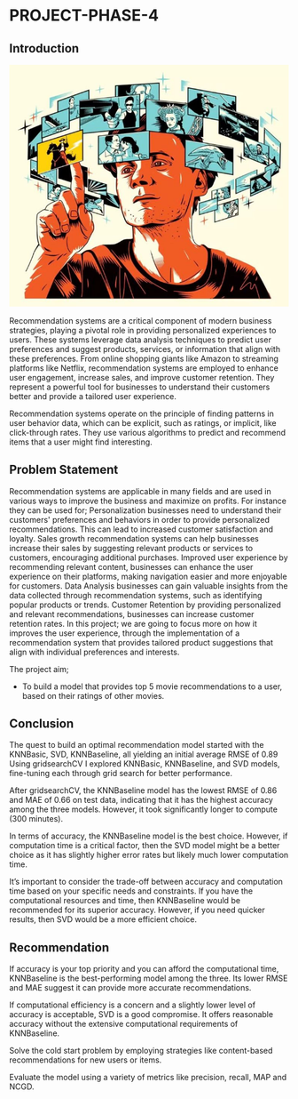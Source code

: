 # PROJECT-PHASE-4
## Introduction

![film](readme_img.jpeg)

Recommendation systems are a critical component of modern business strategies, playing a pivotal role in providing personalized experiences to users. These systems leverage data analysis techniques to predict user preferences and suggest products, services, or information that align with these preferences. From online shopping giants like Amazon to streaming platforms like Netflix, recommendation systems are employed to enhance user engagement, increase sales, and improve customer retention. They represent a powerful tool for businesses to understand their customers better and provide a tailored user experience.

Recommendation systems operate on the principle of finding patterns in user behavior data, which can be explicit, such as ratings, or implicit, like click-through rates. They use various algorithms to predict and recommend items that a user might find interesting. 

## Problem Statement

Recommendation systems are applicable in many fields and are used in various ways to improve the business and maximize on profits. For instance they can be used for;
Personalization businesses need to understand their customers' preferences and behaviors in order to provide personalized recommendations. This can lead to increased customer satisfaction and loyalty.
Sales growth recommendation systems can help businesses increase their sales by suggesting relevant products or services to customers, encouraging additional purchases.
Improved user experience by recommending relevant content, businesses can enhance the user experience on their platforms, making navigation easier and more enjoyable for customers.
Data Analysis businesses can gain valuable insights from the data collected through recommendation systems, such as identifying popular products or trends.
Customer Retention by providing personalized and relevant recommendations, businesses can increase customer retention rates.
In this project; we are going to focus more on how it improves the user experience, through the implementation of a recommendation system that provides tailored product suggestions that align with individual preferences and interests. 

The project aim; 

* To build a model that provides top 5 movie recommendations to a user, based on their ratings of other movies. 

## Conclusion 

The quest to build an optimal recommendation model started with the KNNBasic, SVD, KNNBaseline,  all yielding an initial average RMSE of 0.89 Using gridsearchCV I explored KNNBasic, KNNBaseline, and SVD models, fine-tuning each through grid search for better performance.

After gridsearchCV, the KNNBaseline model has the lowest RMSE of 0.86 and MAE of 0.66 on test data, indicating that it has the highest accuracy among the three models. However, it took significantly longer to compute (300 minutes).

In terms of accuracy, the KNNBaseline model is the best choice. However, if computation time is a critical factor, then the SVD model might be a better choice as it has slightly higher error rates but likely much lower computation time.

It’s important to consider the trade-off between accuracy and computation time based on your specific needs and constraints. If you have the computational resources and time, then KNNBaseline would be recommended for its superior accuracy. However, if you need quicker results, then SVD would be a more efficient choice.

## Recommendation

If accuracy is your top priority and you can afford the computational time, KNNBaseline is the best-performing model among the three. Its lower RMSE and MAE suggest it can provide more accurate recommendations.

If computational efficiency is a concern and a slightly lower level of accuracy is acceptable, SVD is a good compromise. It offers reasonable accuracy without the extensive computational requirements of KNNBaseline.

Solve the cold start problem by employing strategies like content-based recommendations for new users or items.

Evaluate the model using a variety of metrics like precision, recall, MAP and NCGD.
